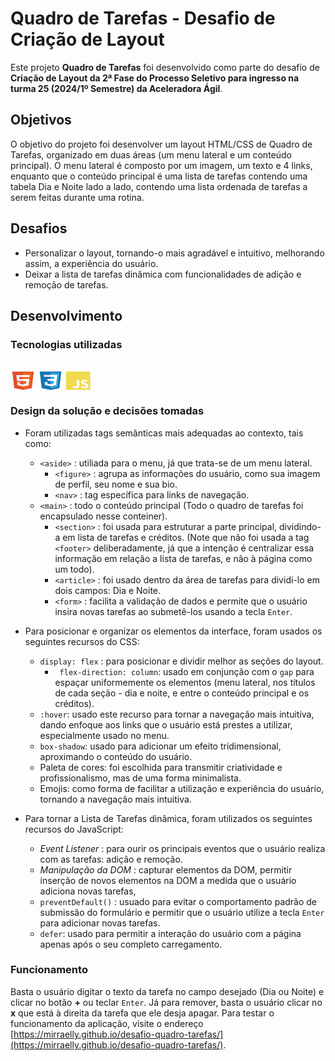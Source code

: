 # Quadro de Tarefas - Desafio de Criação de Layout 

Este projeto **Quadro de Tarefas** foi desenvolvido como parte do desafio de **Criação de Layout da 2ª Fase do Processo Seletivo para ingresso na turma 25 (2024/1º Semestre) da Aceleradora Ágil**. 

## Objetivos

O objetivo do projeto foi desenvolver um layout HTML/CSS de Quadro de Tarefas, organizado em duas áreas (um menu lateral e um conteúdo principal). O menu lateral é composto por um imagem, um texto e 4 links, enquanto que o conteúdo principal é uma lista de tarefas contendo uma tabela Dia e Noite lado a lado, contendo uma lista ordenada de tarefas a serem feitas durante uma rotina. 

## Desafios 

* Personalizar o layout, tornando-o mais agradável e intuitivo, melhorando assim, a experiência do usuário. 
* Deixar a lista de tarefas dinâmica com funcionalidades de adição e remoção de tarefas.

## Desenvolvimento 

### Tecnologias utilizadas

<div style="display: inline_block"><br>
  <img align="center" alt="icone-HTML" height="30" width="40" src="https://raw.githubusercontent.com/devicons/devicon/master/icons/html5/html5-original.svg">
  <img align="center" alt="icone-CSS" height="30" width="40" src="https://raw.githubusercontent.com/devicons/devicon/master/icons/css3/css3-original.svg">
  <img align="center" alt="icone-Js" height="30" width="40" src="https://raw.githubusercontent.com/devicons/devicon/master/icons/javascript/javascript-plain.svg">
</div>

### Design da solução e decisões tomadas

* Foram utilizadas tags semânticas mais adequadas ao contexto, tais como: 

    - `<aside>` : utiliada para o menu, já que trata-se de um menu lateral.
        - `<figure>` : agrupa as informações do usuário, como sua imagem de perfil, seu nome e sua bio.
        - `<nav>` : tag específica para links de navegação.
    - `<main>` : todo o conteúdo principal (Todo o quadro de tarefas foi encapsulado nesse conteiner).
        - `<section>` : foi usada para estruturar a parte principal, dividindo-a em lista de tarefas e créditos. (Note que não foi usada a tag `<footer>` deliberadamente, já que a intenção é centralizar essa informação em relação a lista de tarefas, e não à página como um todo).
        - `<article>` : foi usado dentro da área de tarefas para dividi-lo em dois campos: Dia e Noite.
        - `<form>` : facilita a validação de dados e permite que o usuário insira novas tarefas ao submetê-los usando a tecla `Enter`.

* Para posicionar e organizar os elementos da interface, foram usados os seguintes recursos do CSS: 

    - `display: flex` : para posicionar e dividir melhor as seções do layout.
        - ` flex-direction: column`: usado em conjunção com o `gap` para espaçar uniformemente os elementos (menu lateral,  nos títulos de cada seção - dia e noite, e entre o conteúdo principal e os créditos).
    - `:hover`: usado este recurso para tornar a navegação mais intuitiva, dando enfoque aos links que o usuário está prestes a utilizar, especialmente usado no menu.
    - `box-shadow`: usado para adicionar um efeito tridimensional, aproximando o conteúdo do usuário. 
    - Paleta de cores: foi escolhida para transmitir criatividade e profissionalismo, mas de uma forma minimalista.
    - Emojis: como forma de facilitar a utilização e experiência do usuário, tornando a navegação mais intuitiva.

* Para tornar a Lista de Tarefas dinâmica, foram utilizados os seguintes recursos do JavaScript:

    - *Event Listener* : para ourir os principais eventos que o usuário realiza com as tarefas: adição e remoção.
    - *Manipulação da DOM* : capturar elementos da DOM, permitir inserção de novos elementos na DOM a medida que o usuário adiciona novas tarefas, 
    - `preventDefault()` : usuado para evitar o comportamento padrão de submissão do formulário e permitir que o usuário utilize a tecla `Enter` para adicionar novas tarefas.
    - `defer`: usado para permitir a interação do usuário com a página apenas após o seu completo carregamento.

### Funcionamento 

Basta o usuário digitar o texto da tarefa no campo desejado (Dia ou Noite) e clicar no botão **+** ou teclar `Enter`. Já para remover, basta o usuário clicar no **x** que está à direita da tarefa que ele desja apagar. Para testar o funcionamento da aplicação, visite o endereço [https://mirraelly.github.io/desafio-quadro-tarefas/](https://mirraelly.github.io/desafio-quadro-tarefas/).


